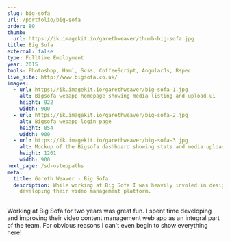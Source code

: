 ```yaml
---
slug: big-sofa
url: /portfolio/big-sofa
order: 80
thumb:
  url: https://ik.imagekit.io/garethweaver/thumb-big-sofa.jpg
title: Big Sofa
external: false
type: Fulltime Employment
year: 2015
tools: Photoshop, Haml, Scss, CoffeeScript, AngularJs, Rspec
live_site: http://www.bigsofa.co.uk/
images:
  - url: https://ik.imagekit.io/garethweaver/big-sofa-1.jpg
    alt: Bigsofa webapp homepage showing media listing and upload ui
    height: 922
    width: 900
  - url: https://ik.imagekit.io/garethweaver/big-sofa-2.jpg
    alt: Bigsofa webapp login page
    height: 854
    width: 900
  - url: https://ik.imagekit.io/garethweaver/big-sofa-3.jpg
    alt: Mockup of the Bigsofa dashboard showing stats and media uploads
    height: 1261
    width: 900
next_page: /sd-osteopaths
meta:
  title: Gareth Weaver - Big Sofa
  description: While working at Big Sofa I was heavily involed in designing and
    developing their video management platform.
---
```

Working at Big Sofa for two years was great fun. I spent time developing
and improving their video content management web app as an integral part of the
team. For obvious reasons I can't even begin to show everything here!

